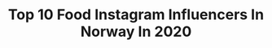 ---
title: Top 10 Food Instagram Influencers In Norway In 2020
description: >-
  Find top food Instagram influencers in Norway in 2020. Most popular hashtags: #shotoniphone #eidmubarak #nature #corona.
platform: Instagram
profiles:
  - username: "siljekgs"
    fullname: >-
      Silje Kristine G. Storhaug
    location: "Norway"
    followers: 92134
    engagement: 433
    commentsToLikes: 0.166187
    id: ck15rovt18z6a0i195vmdkg8o
    verified: false
    hashtags: ""
  - username: "gossegoss"
    fullname: >-
      ✖️Lene Marie Gåsbakk | Norway
    location: "Norway"
    followers: 26212
    engagement: 615
    commentsToLikes: 0.033148
    id: ck0w1k8ozjriv0i1973zuqcok
    verified: false
    hashtags: "#rampestreken, #shotoniphone, #molleromega3, #mollersomega3"
  - username: "gunhild_stordalen"
    fullname: >-
      Gunhild A. Stordalen
    location: "Norway"
    followers: 182687
    engagement: 346
    commentsToLikes: 0.021107
    id: ck5zmq1uzn0kg0i147yvuqe2w
    verified: true
    hashtags: "#newnormal, #foodismedicine, #bookstoread, #healthyeating"
  - username: "woicefu"
    fullname: >-
      Kjærsti 🇧🇻
    location: "Norway"
    followers: 2007
    engagement: 1523
    commentsToLikes: 0.086897
    id: ckap2tdqr08lh0i78w6rnzmpt
    verified: false
    hashtags: "#jagharviljan, #photoshopcc, #sprekeremeg, #treningsjenter"
  - username: "marie.lovgren"
    fullname: >-
      M A R I E   T.  L Ø V G R E N
    location: "Norway"
    followers: 15503
    engagement: 313
    commentsToLikes: 0.047199
    id: ck9hasq66dymj0j78vzxc59cf
    verified: false
    hashtags: "#workout, #casualpose, #hammock, #sailing"
  - username: "elinesyrdalen"
    fullname: >-
      Eline Syrdalen
    location: "Norway"
    followers: 43121
    engagement: 149
    commentsToLikes: 0.100235
    id: ck5bts8qqgiax0i113os0u0dg
    verified: false
    hashtags: "#foodbyelines, #revolvearoundthehouse, #stayhomewithplt"
  - username: "miss_kaiapapaya"
    fullname: >-
      Kaia Høidalen
    location: "Norway"
    followers: 5795
    engagement: 1973
    commentsToLikes: 0.039796
    id: ck5hlifxfka770i11uwo7hdvt
    verified: false
    hashtags: "#servicecourse, #newbeginnings, #cyclinglife, #cannesisyours"
  - username: "hannahaamodt"
    fullname: >-
      HANNAH AAMODT
    location: "Norway"
    followers: 10077
    engagement: 945
    commentsToLikes: 0.064294
    id: ck5bwlcmelx8r0i113iraqzhz
    verified: false
    hashtags: "#iceno, #iceung"
  - username: "food___passion"
    fullname: >-
      Jamila🇲🇦🇳🇴
    location: "Norway"
    followers: 50987
    engagement: 129
    commentsToLikes: 0.235136
    id: ck9hccd5fkqrt0j78e6yhqdlh
    verified: false
    hashtags: "#moroccandress, #photooftheday, #olddoor, #kaffepause"
  - username: "monanordoy"
    fullname: >-
      Mona Nordøy
    location: "Norway"
    followers: 5105
    engagement: 661
    commentsToLikes: 0.072766
    id: ck0uajfb0cdq50i19upirqtq5
    verified: false
    hashtags: "#dikt, #explore, #proffemobilder, #frodealn"
---